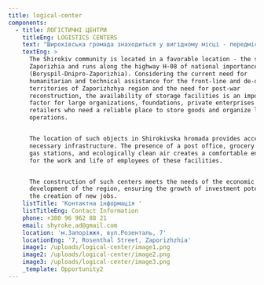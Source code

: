 ```yaml
---
title: logical-center
components:
  - title: ЛОГІСТИЧНІ ЦЕНТРИ
    titleEng: LOGISTICS CENTERS
    text: "Широківська громада знаходиться у вигідному місці - передмісті Запоріжжя та пролягає вздовж траси національного значення Н-08 (Бориспіль-Дніпро-Запоріжжя).\_ Враховуючи нинішню необхідність в гуманітарній та технічній допомозі для прифронтових і деокупованих територій Запорізької області та потреби післявоєнного відновлення, наявність складських приміщень є важливим фактором для великих організацій, фондів, приватних підприємств та рітейлерів, які потребують надійного місця для зберігання товарів та організації логістичних операцій.\n\n\nРозташування в Широківській громаді таких об'єктів забезпечує доступ до необхідної інфраструктури. Наявність пошти, продуктових магазинів, заправок та екологічно чистого повітря створює комфортне середовище для роботи та життя працівників цих об'єктів.\n\n\nБудівництво подібних центрів відповідає потребам економічного розвитку регіону, забезпечуючи ріст інвестиційного потенціалу та створення нових робочих місць.\n\n"
    textEng: >
      The Shirokiv community is located in a favorable location - the suburbs of
      Zaporizhia and runs along the highway H-08 of national importance
      (Boryspil-Dnipro-Zaporizhia). Considering the current need for
      humanitarian and technical assistance for the front-line and de-occupied
      territories of Zaporizhzhya region and the need for post-war
      reconstruction, the availability of storage facilities is an important
      factor for large organizations, foundations, private enterprises and
      retailers who need a reliable place to store goods and organize logistics
      operations.


      The location of such objects in Shirokivska hromada provides access to the
      necessary infrastructure. The presence of a post office, grocery stores,
      gas stations, and ecologically clean air creates a comfortable environment
      for the work and life of employees of these facilities.


      The construction of such centers meets the needs of the economic
      development of the region, ensuring the growth of investment potential and
      the creation of new jobs.
    listTitle: 'Контактна інформація '
    listTitleEng: Contact Information
    phone: +380 96 962 88 21
    email: shyroke.ad@gmail.com
    location: 'м.Запоріжжя, вул.Розенталь, 7'
    locationEng: '7, Rosenthal Street, Zaporizhzhia'
    image1: /uploads/logical-center/image1.png
    image2: /uploads/logical-center/image2.png
    image3: /uploads/logical-center/image3.png
    _template: Opportunity2
---
```



